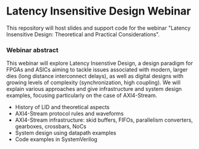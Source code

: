 # Latency Insensitive Design Webinar
This repository will host slides and support code for the webinar "Latency Insensitive Design: Theoretical and Practical Considerations".

### Webinar abstract
This webinar will explore Latency Insenstive Design, a design paradigm for FPGAs and ASICs aiming to tackle issues associated with modern, larger dies (long distance interconnect delays), as well as digital designs with growing levels of complexity (synchronization, high coupling). We will explain various approaches and give infrastructure and system design examples, focusing particularly on the case of AXI4-Stream.

* History of LID and theoretical aspects
* AXI4-Stream protocol rules and waveforms
* AXI4-Stream infrastructure: skid buffers, FIFOs, parallelism converters, gearboxes, crossbars, NoCs
* System design using datapath examples
* Code examples in SystemVerilog
